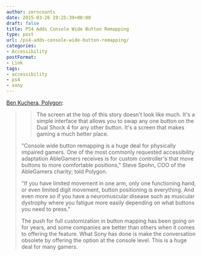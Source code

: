 ```yaml
---
author: zerocounts
date: 2015-03-26 19:25:39+00:00
draft: false
title: PS4 Adds Console Wide Button Remapping
type: post
url: /ps4-adds-console-wide-button-remapping/
categories:
- Accessibility
postFormat:
- Link
tags:
- accessibility
- ps4
- sony
---
```


[Ben Kuchera, Polygon](http://www.polygon.com/2015/3/26/8295511/playstation-4-update-button-mapping):


<blockquote>

> 
> The screen at the top of this story doesn't look like much. It's a simple interface that allows you to swap any one button on the Dual Shock 4 for any other button. It's a screen that makes gaming a much better place.
> 
> 
"Console wide button remapping is a huge deal for physically impaired gamers. One of the most commonly requested accessibility adaptation AbleGamers receives is for custom controller's that move buttons to more comfortable positions," Steve Spohn, COO of the AbleGamers charity; told Polygon.

"If you have limited movement in one arm, only one functioning hand, or even limited digit movement, button positioning is everything. And even more so if you have a neuromuscular disease such as muscular dystrophy where you fatigue more easily depending on what buttons you need to press."

The push for full customization in button mapping has been going on for years, and some companies are better than others when it comes to offering the feature. What Sony has done is make the conversation obsolete by offering the option at the console level. This is a huge deal for many gamers.</blockquote>
